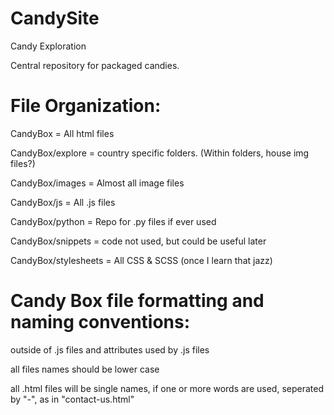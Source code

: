 # CandySite
 Candy Exploration
 
 Central repository for packaged candies.
 
 
 # File Organization:
 
 CandyBox = All html files
 
 CandyBox/explore = country specific folders. (Within folders, house img files?)
 
 CandyBox/images = Almost all image files
 
 CandyBox/js = All .js files
 
 CandyBox/python = Repo for .py files if ever used 
 
 CandyBox/snippets = code not used, but could be useful later
 
 CandyBox/stylesheets = All CSS & SCSS (once I learn that jazz)
 
 # Candy Box file formatting and naming conventions:
 outside of .js files and attributes used by .js files
 
 all files names should be lower case
 
 all .html files will be single names, if one or more words are used, seperated by "-", as in "contact-us.html"
